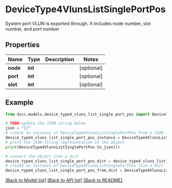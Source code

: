 # DeviceType4VlunsListSinglePortPos

System port VLUN is exported through. It includes node number, slot number, and port number

## Properties

Name | Type | Description | Notes
------------ | ------------- | ------------- | -------------
**node** | **int** |  | [optional] 
**port** | **int** |  | [optional] 
**slot** | **int** |  | [optional] 

## Example

```python
from dscc.models.device_type4_vluns_list_single_port_pos import DeviceType4VlunsListSinglePortPos

# TODO update the JSON string below
json = "{}"
# create an instance of DeviceType4VlunsListSinglePortPos from a JSON string
device_type4_vluns_list_single_port_pos_instance = DeviceType4VlunsListSinglePortPos.from_json(json)
# print the JSON string representation of the object
print(DeviceType4VlunsListSinglePortPos.to_json())

# convert the object into a dict
device_type4_vluns_list_single_port_pos_dict = device_type4_vluns_list_single_port_pos_instance.to_dict()
# create an instance of DeviceType4VlunsListSinglePortPos from a dict
device_type4_vluns_list_single_port_pos_from_dict = DeviceType4VlunsListSinglePortPos.from_dict(device_type4_vluns_list_single_port_pos_dict)
```
[[Back to Model list]](../README.md#documentation-for-models) [[Back to API list]](../README.md#documentation-for-api-endpoints) [[Back to README]](../README.md)


